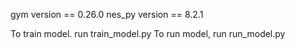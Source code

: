 gym version == 0.26.0
nes_py version == 8.2.1

To train model. run train_model.py
To run model, run run_model.py
